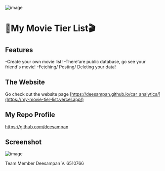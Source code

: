 ![image](https://github.com/user-attachments/assets/391edfac-28a6-4de9-93d8-663c00db24fc)
# 🎥My Movie Tier List🎬


## Features

  -Create your own movie list!
  -There'are public database, go see your friend's movie!
  -Fetching/ Posting/ Deleting your data!

## The Website

  Go check out the website page [https://deesampan.github.io/car_analytics/](https://my-movie-tier-list.vercel.app/)
## My Repo Profile
  https://github.com/deesampan

## Screenshot
![image](https://github.com/user-attachments/assets/9907e899-5e7b-4f37-aeb9-b0d99d297289)


Team Member
Deesampan V. 6510766
